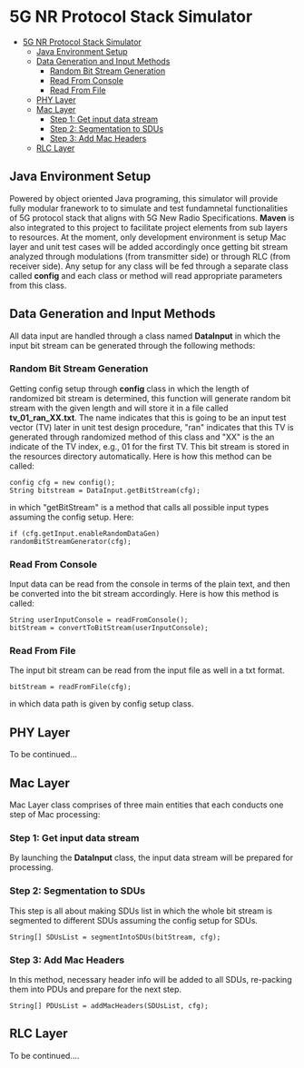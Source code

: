 # 5G NR Protocol Stack Simulator

- [5G NR Protocol Stack Simulator](#5g-nr-protocol-stack-simulator)
  - [Java Environment Setup](#java-environment-setup)
  - [Data Generation and Input Methods](#data-generation-and-input-methods)
    - [Random Bit Stream Generation](#random-bit-stream-generation)
    - [Read From Console](#read-from-console)
    - [Read From File](#read-from-file)
  - [PHY Layer](#phy-layer)
  - [Mac Layer](#mac-layer)
    - [Step 1: Get input data stream](#step-1-get-input-data-stream)
    - [Step 2: Segmentation to SDUs](#step-2-segmentation-to-sdus)
    - [Step 3: Add Mac Headers](#step-3-add-mac-headers)
  - [RLC Layer](#rlc-layer)

## Java Environment Setup
Powered by object oriented Java programing, this simulator will provide fully modular franework to to simulate and test fundamnetal functionalities of 5G protocol stack that aligns with 5G New Radio Specifications. **Maven** is also integrated to this project to facilitate project elements from sub layers to resources. At the moment, only development environment is setup Mac layer and unit test cases will be added accordingly once getting bit stream analyzed through modulations (from transmitter side) or through RLC (from receiver side). Any setup for any class will be fed through a separate class called **config** and each class or method will read appropriate parameters from this class. 

## Data Generation and Input Methods

All data input are handled through a class named  **DataInput** in which the input bit stream can be generated through the following methods: 

### Random Bit Stream Generation 
Getting config setup through **config** class in which the length of randomized bit stream is determined, this function will generate random bit stream with the given length and will store it in a file called **tv_01_ran_XX.txt**. The name indicates that this is going to be an input test vector (TV) later in unit test design procedure, "ran" indicates that this TV is generated through randomized method of this class and "XX" is the an indicate of the TV index, e.g., 01 for the first TV. This bit stream is stored in the resources directory automatically. Here is how this method can be called: 
```
config cfg = new config();
String bitstream = DataInput.getBitStream(cfg);
```
in which "getBitStream" is a method that calls all possible input types assuming the config setup. Here: 
```
if (cfg.getInput.enableRandomDataGen)
randomBitStreamGenerator(cfg);
```

### Read From Console
Input data can be read from the console in terms of the plain text, and then be converted into the bit stream accordingly. Here is how this method is called: 
```
String userInputConsole = readFromConsole();
bitStream = convertToBitStream(userInputConsole);
```

### Read From File
The input bit stream can be read from the input file as well in a txt format.
```
bitStream = readFromFile(cfg);
```
in which data path is given by config setup class. 


## PHY Layer 
To be continued...

## Mac Layer
Mac Layer class comprises of three main entities that each conducts one step of Mac processing: 

### Step 1: Get input data stream
By launching the **DataInput** class, the input data stream will be prepared for processing. 

### Step 2: Segmentation to SDUs
This step is all about making SDUs list in which the whole bit stream is segmented to different SDUs assuming the config setup for SDUs. 

```
String[] SDUsList = segmentIntoSDUs(bitStream, cfg);
```

### Step 3: Add Mac Headers

In this method, necessary header info will be added to all SDUs, re-packing them into PDUs and prepare for the next step. 

```
String[] PDUsList = addMacHeaders(SDUsList, cfg); 
```


## RLC Layer

To be continued....
